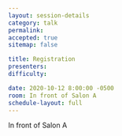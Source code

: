 ```yaml
---
layout: session-details
category: talk
permalink:
accepted: true
sitemap: false

title: Registration
presenters:
difficulty:

date: 2020-10-12 8:00:00 -0500
room: In front of Salon A
schedule-layout: full
---
```

In front of Salon A
